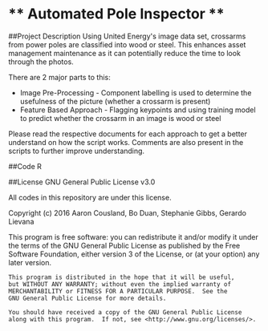 # ** Automated Pole Inspector **

##Project Description
Using United Energy's image data set, crossarms from power poles are classified into wood or steel. This enhances asset management maintenance as it can potentially reduce the time to look through the photos. 

There are 2 major parts to this:
* Image Pre-Processing - Component labelling is used to determine the usefulness of the picture (whether a crossarm is present)
* Feature Based Approach - Flagging keypoints and using training model to predict whether the crossarm in an image is wood or steel

Please read the respective documents for each approach to get a better understand on how the script works. Comments are also present in the scripts to further improve understanding.

##Code
R

##License
GNU General Public License v3.0

All codes in this repository are under this license. 

Copyright (c) 2016 Aaron Cousland, Bo Duan, Stephanie Gibbs, Gerardo Lievana

This program is free software: you can redistribute it and/or modify
    it under the terms of the GNU General Public License as published by
    the Free Software Foundation, either version 3 of the License, or
    (at your option) any later version.

    This program is distributed in the hope that it will be useful,
    but WITHOUT ANY WARRANTY; without even the implied warranty of
    MERCHANTABILITY or FITNESS FOR A PARTICULAR PURPOSE.  See the
    GNU General Public License for more details.

    You should have received a copy of the GNU General Public License
    along with this program.  If not, see <http://www.gnu.org/licenses/>.
